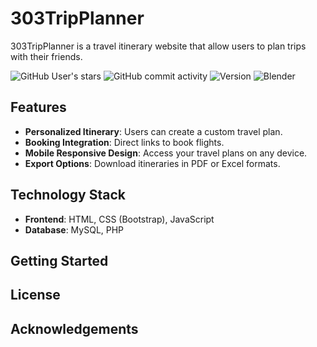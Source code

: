 # 303TripPlanner
303TripPlanner is a travel itinerary website that allow users to plan trips with their friends.

![GitHub User's stars](https://img.shields.io/github/stars/gjpark03) ![GitHub commit activity](https://img.shields.io/github/commit-activity/w/gjpark03/303TripPlanner) ![Version](https://img.shields.io/badge/version-1.0.0-green)
![Blender](https://img.shields.io/badge/blender-%23F5792A.svg?style=for-the-badge&logo=blender&logoColor=white)

## Features

- **Personalized Itinerary**: Users can create a custom travel plan.
- **Booking Integration**: Direct links to book flights.
- **Mobile Responsive Design**: Access your travel plans on any device.
- **Export Options**: Download itineraries in PDF or Excel formats.

## Technology Stack

- **Frontend**: HTML, CSS (Bootstrap), JavaScript
- **Database**: MySQL, PHP

## Getting Started
## License
## Acknowledgements



